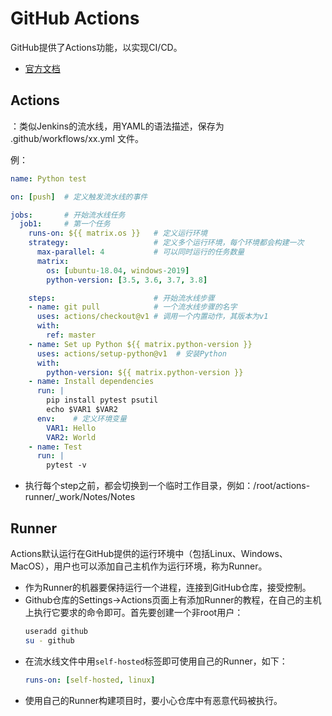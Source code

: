 # GitHub Actions

GitHub提供了Actions功能，以实现CI/CD。
- [官方文档](https://help.github.com/en/actions)

## Actions

：类似Jenkins的流水线，用YAML的语法描述，保存为 .github/workflows/xx.yml 文件。

例：

```yaml
name: Python test

on: [push]  # 定义触发流水线的事件

jobs:       # 开始流水线任务
  job1:     # 第一个任务
    runs-on: ${{ matrix.os }}   # 定义运行环境
    strategy:                   # 定义多个运行环境，每个环境都会构建一次
      max-parallel: 4           # 可以同时运行的任务数量
      matrix:
        os: [ubuntu-18.04, windows-2019]
        python-version: [3.5, 3.6, 3.7, 3.8]

    steps:                      # 开始流水线步骤
    - name: git pull            # 一个流水线步骤的名字
      uses: actions/checkout@v1 # 调用一个内置动作，其版本为v1
      with:
        ref: master
    - name: Set up Python ${{ matrix.python-version }}
      uses: actions/setup-python@v1  # 安装Python
      with:
        python-version: ${{ matrix.python-version }}
    - name: Install dependencies
      run: |
        pip install pytest psutil
        echo $VAR1 $VAR2
      env:    # 定义环境变量
        VAR1: Hello
        VAR2: World
    - name: Test
      run: |
        pytest -v
```

- 执行每个step之前，都会切换到一个临时工作目录，例如：/root/actions-runner/_work/Notes/Notes

## Runner

Actions默认运行在GitHub提供的运行环境中（包括Linux、Windows、MacOS），用户也可以添加自己主机作为运行环境，称为Runner。
- 作为Runner的机器要保持运行一个进程，连接到GitHub仓库，接受控制。
- Github仓库的Settings->Actions页面上有添加Runner的教程，在自己的主机上执行它要求的命令即可。首先要创建一个非root用户：
  ```sh
  useradd github
  su - github
  ```
- 在流水线文件中用`self-hosted`标签即可使用自己的Runner，如下：
  ```yaml
  runs-on: [self-hosted, linux]
  ```
- 使用自己的Runner构建项目时，要小心仓库中有恶意代码被执行。
